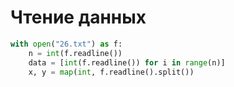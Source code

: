 # Чтение данных

```python
with open("26.txt") as f:
    n = int(f.readline())
    data = [int(f.readline()) for i in range(n)]
    x, y = map(int, f.readline().split())
```
